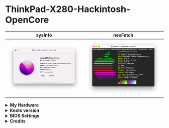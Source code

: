 # ThinkPad-X280-Hackintosh-OpenCore

sysInfo | neoFetch
:---:|:----:
![about](/images/about.png)|![neo](/images/neo.png)

<details>
  <summary><strong>My Hardware</strong></summary>

- Model: ThinkPad X280
- Processor: Intel Core i3-8130U (2C 2T 2.2GHz, 4MB)
- Graphics: Integrated Intel UHD Graphics 620
- Memory: 4GB DIMM 2400 MHz DDR4
- Display: 12.5" FHD (1920x1080) IPS
- Storage: 256GB SSD M.2 WD
- WLAN + Bluetooth: Intel

![cpu](/images/cpu.png)
</details>
<details>
  <summary><strong>Kexts version</strong></summary>

- **AppleALC**: 1.6.2
- **IntelMausiEthernet**: 1.0.6
- **Lilu**: 1.5.4
- **VirtualSMC**: 1.2.5
- **WhateverGreen**: 1.5.1
### Compatible with Monterey
</details>

<details>
  <summary><strong>BIOS Settings</strong></summary>

- **BIOS Version** 4.30

| Disabled | Enabled |
|----|----|
| xxx | xxx |
</details>

<details>
  <summary><strong>Credits</strong></summary>

  **OpenCore Bootloader** 0.7.0 from [OpenCore Respository](https://github.com/acidanthera/OpenCorePkg/releases)

</details>
